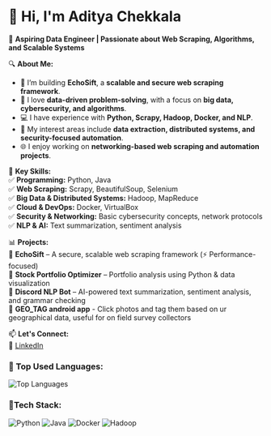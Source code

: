 
#                                                                    👋 Hi, I'm Aditya Chekkala  

🎯 **Aspiring Data Engineer | Passionate about Web Scraping, Algorithms, and Scalable Systems**  

🔍 **About Me:**  
- 🚀 I’m building **EchoSift**, a **scalable and secure web scraping framework**.  
- 🔢 I love **data-driven problem-solving**, with a focus on **big data, cybersecurity, and algorithms**.  
- 💻 I have experience with **Python, Scrapy, Hadoop, Docker, and NLP**.  
- 🔬 My interest areas include **data extraction, distributed systems, and security-focused automation**.  
- 🌐 I enjoy working on **networking-based web scraping and automation projects**.  

📌 **Key Skills:**  
✅ **Programming:** Python, Java  
✅ **Web Scraping:** Scrapy, BeautifulSoup, Selenium  
✅ **Big Data & Distributed Systems:** Hadoop, MapReduce  
✅ **Cloud & DevOps:** Docker, VirtualBox  
✅ **Security & Networking:** Basic cybersecurity concepts, network protocols  
✅ **NLP & AI:** Text summarization, sentiment analysis  

📊 **Projects:**  
🔹 **EchoSift** – A secure, scalable web scraping framework (⚡ Performance-focused)  
🔹 **Stock Portfolio Optimizer** – Portfolio analysis using Python & data visualization  
🔹 **Discord NLP Bot** – AI-powered text summarization, sentiment analysis, and grammar checking  
🔹 **GEO_TAG android app** - Click photos and tag them based on ur geographical data, useful for on field survey collectors

📫 **Let's Connect:**  
💼 [LinkedIn](www.linkedin.com/in/aditya-chekkala-5a86b1278)  





### 🚀 Top Used Languages:
![Top Languages](https://github-readme-stats.vercel.app/api/top-langs/?username=Ad-Chekk&layout=compact&theme=radical)

### 🏅Tech Stack: 
![Python](https://img.shields.io/badge/Python-3776AB?style=for-the-badge&logo=python&logoColor=white)
![Java](https://img.shields.io/badge/Java-ED8B00?style=for-the-badge&logo=java&logoColor=white)
![Docker](https://img.shields.io/badge/Docker-2496ED?style=for-the-badge&logo=docker&logoColor=white)
![Hadoop](https://img.shields.io/badge/Hadoop-66CCFF?style=for-the-badge&logo=apachehadoop&logoColor=white)


<!--📂 [Portfolio/Website] (if you have one)  
📧 **Email:** aditya.chekkala@email.com  

⚡ **Always open to learning and collaborating on innovative tech!**  
### 📊 GitHub Stats:
![Aditya's GitHub Stats](https://github-readme-stats.vercel.app/api?username=Ad-Chekk&show_icons=true&theme=radical&count_private=true)

### github streak :
![GitHub Streak](https://streak-stats.demolab.com/?user=Ad-Chekk&theme=radical)

### 🏆 GitHub Achievements:
![Trophies](https://github-profile-trophy.vercel.app/?username=Ad-Chekk&theme=radical&no-frame=false&no-bg=true&margin-w=5)

<!--
**Ad-Chekk/Ad-Chekk** is a ✨ _special_ ✨ repository because its `README.md` (this file) appears on your GitHub profile.

Here are some ideas to get you started:

- 🔭 I’m currently working on ...
- 🌱 I’m currently learning ...
- 👯 I’m looking to collaborate on ...
- 🤔 I’m looking for help with ...
- 💬 Ask me about ...
- 📫 How to reach me: ...
- 😄 Pronouns: ...
- ⚡ Fun fact: ...
-->
